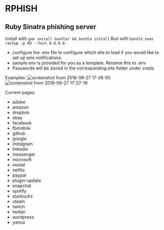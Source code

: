 RPHISH
====

## Ruby Sinatra phishing server

Install with ```gem install bundler && bundle install```
Run with ```bundle exec rackup -p 80 --host 0.0.0.0```

- configure the .env file to configure which site to load if you would like to set up sms notifications.
- sample.env is provided for you as a template. Rename this to .env
- Passwords will be stored in the corresponding site folder under creds.

Examples:
![screenshot from 2018-09-27 17-26-50](https://user-images.githubusercontent.com/42399304/46181522-40e02f00-c27b-11e8-95c5-03699ef3f698.png)
![screenshot from 2018-09-27 17-27-19](https://user-images.githubusercontent.com/42399304/46181523-42a9f280-c27b-11e8-9ea5-b01827cd291c.png)

Current pages:
- adobe
- amazon
- dropbox
- ebay
- facebook
- fbmobile
- github
- google
- instagram
- linkedin
- messenger
- microsoft
- modal
- netflix
- paypal    
- plugin-update
- snapchat
- spotify
- starbucks
- steam
- twitch
- twitter
- wordpress    
- yahoo